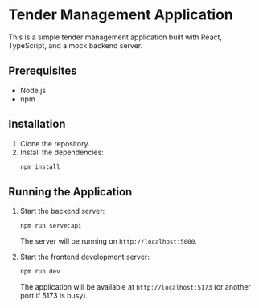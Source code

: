# Tender Management Application

This is a simple tender management application built with React, TypeScript, and a mock backend server.

## Prerequisites

- Node.js
- npm

## Installation

1.  Clone the repository.
2.  Install the dependencies:
    ```bash
    npm install
    ```

## Running the Application

1.  Start the backend server:
    ```bash
    npm run serve:api
    ```
    The server will be running on `http://localhost:5000`.

2.  Start the frontend development server:
    ```bash
    npm run dev
    ```
    The application will be available at `http://localhost:5173` (or another port if 5173 is busy).